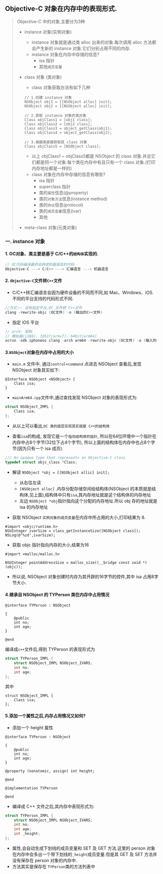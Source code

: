 ## Objective-C 对象在内存中的表现形式.

> Objective-C 中的对象,主要分为3种
> 
> - instance 对象(实例对象)
> 	- instance 对象就是通过类 alloc 出来的对象.每次调用 alloc 方法都会产生新的 instance 对象.它们分别占用不同的内存.
> 	- instance 对象在内存中存储的信息?
> 		- isa 指针
> 		- 其他`成员变量`
> - class 对象 (类对象)
> 	- class 对象获取办法有如下几种
> 	
> 	```objc
> 	// 1.创建 instance 对象
> 	NSObject obj1 = [[NSObject alloc] init];
> 	NSObject obj2 = [[NSObject alloc] init];
> 
> 	// 2.获取 instance 对象的类对象
> 	Class objClass1 = [obj1 class];
> 	Class objClass2 = [obj2 class];
> 	Class objClass3 = object_getClass(obj1);
> 	Class objClass4 = object_getClass(obj2);
> 
> 	// 3.根据类直接获取其 class 对象
> 	Class objClass5 = [NSObject class];
> 	```
> 
> 	- 以上 objClass1 ~ objClass5都是  NSObject 的 class 对象.并且它们都是同一个对象.每个类在内存中有且只有一个 class 对象.(打印内存地址都是一样的)
> 	- class 对象在内存中存储的信息有哪些?
> 		- isa 指针
> 		- superclass 指针
> 		- 类的`属性`信息(@property)
> 		- 类的`对象方法`信息(instance method)
> 		- 类的`协议`信息(protocol)
> 		- 类的`成员变量`信息(ivar)
> 		- 其他
> 
> - meta-class 对象(元类对象)
> 


### 一. instance 对象

#### 1. OC对象、类主要是基于 C/C++的`结构体`实现的.

```c
// OC代码编译最终会转成机器语言的代码
Objective-C ---> C/C++ ---> 汇编语言 ---> 机器语言
```


#### 2. `Objective-C`文件转`C++`文件

- C/C++转汇编语言会因为硬件设备的不同而不同,如 Mac、Windows、iOS. 不同的平台支持的代码形式不同.

```c
//方式一: 没有指定平台,OC 文件转 C++文件
clang -rewrite-objc (OC文件) -o (输出的C++文件)
```

- 指定 iOS 平台

```c
// arch: 架构
// 模拟器(i386). 32bit(armv7). 64bit(arm64)
xcrun -sdk iphoneos clang -arch arm64 -rewrite-objc (OC文件) -o (输入的 C++文件)
```

#### 3.`NSObject`对象在内存中占用的大小

- `main.m` 文件中, 通过`control+command` 点进去 NSObject 查看后,发现 NSObject 对象其实如下:

```objc
@Interface NSObject <NSObject> {
	Class isa;
}
```

- `mainArm64.cpp`文件中,通过查找发现 NSObject 对象的表现形式为: 

```c++
struct NSObject_IMPL {
	Class isa;
};
```

- 从以上可以看出,`OC 类的底层实现其实就是 C++的结构体`

- 查看`isa`的构成, 发现它是一个`指向结构体的指针`, 所以在64位环境中一个指针在内存中占8个字节(32位下占4个字节), 所以上面的结构体在内存中也占8个字节(因为只有一个 isa 成员).

```c++
/// An opaque type that represents an Objective-C class.
typedef struct objc_class *Class;
```

- 解读 `NSObject *obj = [[NSObject allic] init];`
	- 从右往左读
	- `[NSObject alloc]` .内存分配存储空间给结构体(NSObject 的本质就是结构体,见上面),结构体中只有`isa`,其内存地址就是这个结构体的内存地址
	- 左边 `NSObject *obj`指针指向这个分配的内存地址.所以 obj 存的地址就是 isa 的内存地址

- 获取 NSObject `实例对象的成员变量`在内存中所占用的大小,打印结果为 8.

```objc
#import <objc/runtime.h>
NSUInteger ivarSize = class_getInstanceSize([NSObject class]);
NSLog(@"%zd",ivarSize);
```

- 获取 objc 指针指向内存的大小,结果为16

```objc
#import <malloc/malloc.h>

NSUInteger pointAddressSize = malloc_size((__bridge const void *)(objc));
```

- 所以说, NSObject 对象创建时内存为其开辟的16字节的控件,其中 isa 占用8字节大小.

#### 4.继承自 NSObject 的 TYPerson 类在内存中占用情况

```objc
@interface TYPerson : NSObject

{
	@public
	int no;
	int age;
}

@end
```

编译成`c++`文件后,得到 TYPerson 的表现形式为

```c++
struct TYPerson_IMPL {
	struct NSObject_IMPL NSObject_IVARS;
	int no;
	int age;
};
```

其中

```objc
struct NSObject_IMPL {
	Class isa;
};
```

#### 5.添加一个属性之后,内存占用情况又如何?

- 添加一个 height 属性

```objc
@interface TYPerson : NSObject

{
    @public
    int no;
    int age;
}

@property (nonatomic, assign) int height;

@end

@implementation TYPerson

@end
```

- 编译成 C++ 文件之后,其内存中表现形式为:

```c++
struct TYPerson_IMPL {
	struct NSObject_IMPL NSObject_IVARS;
	int no;
	int age;
	int _height;
};
```

- 属性,会自动生成下划线的成员变量和 SET 及 GET 方法.这里的 person 对象在内存中会多出一个带下划线的`_height`成员变量.但是其 GET 及 SET 方法并没有保存在 person 对象的内存中.
- 方法其实是保存在 `TYPerson`类的方法列表中

